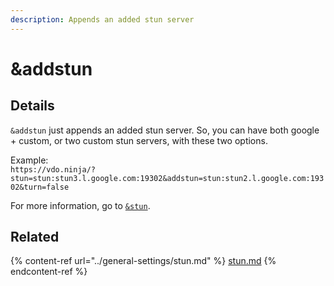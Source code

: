 ```yaml
---
description: Appends an added stun server
---
```


# \&addstun

## Details

`&addstun` just appends an added stun server. So, you can have both google + custom, or two custom stun servers, with these two options.

Example:\
`https://vdo.ninja/?stun=stun:stun3.l.google.com:19302&addstun=stun:stun2.l.google.com:19302&turn=false`

For more information, go to [`&stun`](../general-settings/stun.md).

## Related

{% content-ref url="../general-settings/stun.md" %}
[stun.md](../general-settings/stun.md)
{% endcontent-ref %}
